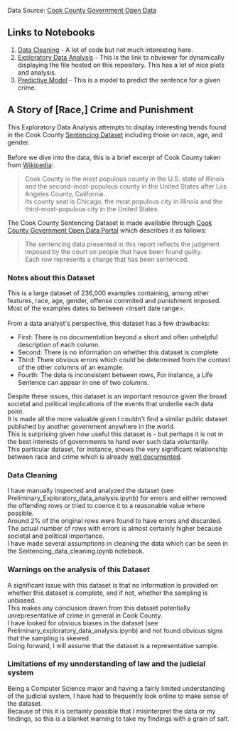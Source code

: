 Data Source: [Cook County Government Open Data](https://datacatalog.cookcountyil.gov/Courts/Sentencing/tg8v-tm6u)

## Links to Notebooks
1. [Data Cleaning](https://github.com/MinuraSilva/Sentencing/blob/master/Sentencing_data_cleaning.ipynb) - A lot of code but not much interesting here.
2. [Exploratory Data Analysis](http://nbviewer.jupyter.org/github/MinuraSilva/Sentencing/blob/master/Exploratory_data_analysis.ipynb) - This is the link to nbviewer for dynamically displaying the file hosted on this repository. This has a lot of nice plots and analysis.
3. [Predictive Model](https://github.com/MinuraSilva/Sentencing/blob/master/Model_prediction.ipynb) - This is a model to predict the sentence for a given crime.

## A Story of [Race,] Crime and Punishment
This Exploratory Data Analysis attempts to display interesting trends found in the Cook County [Sentencing Dataset](https://datacatalog.cookcountyil.gov/Courts/Sentencing/tg8v-tm6u) including those on race, age, and gender.<br><br>
Before we dive into the data, this is a brief excerpt of Cook County taken from [Wikipedia]((https://en.wikipedia.org/wiki/Cook_County,_Illinois)):
>Cook County is the most populous county in the U.S. state of Illinois and the second-most-populous county in the United States after Los Angeles County, California.<br>
Its county seat is Chicago, the most populous city in Illinois and the third-most-populous city in the United States.

The Cook County Sentencing Dataset is made available through [Cook County Government Open Data Portal](https://datacatalog.cookcountyil.gov/) which describes it as follows:
>The sentencing data presented in this report reflects the judgment imposed by the court on people that have been found guilty.<br>
Each row represents a charge that has been sentenced.

### Notes about this Dataset
This is a large dataset of 236,000 examples containing, among other features, race, age, gender, offense commited and punishment imposed.<br>
Most of the examples dates to between \<insert date range\>.
<br>
<br>
From a data analyst's perspective, this dataset has a few drawbacks:
- First: There is no documentation beyond a short and often unhelpful description of each column.
- Second: There is no information on whether this dataset is complete
- Third: There obvious errors which could be determined from the context of the other columns of an example.
- Fourth: The data is inconsistent between rows, For instance, a Life Sentence can appear in one of two columns.

Despite these issues, this dataset is an important resource given the broad societal and political implications of the events that underlie each data point.<br>
It is made all the more valuable given I couldn't find a similar public dataset published by another government anywhere in the world.<br>
This is surprising given how useful this dataset is - but perhaps it is not in the best interests of governments to hand over such data voluntarily.<br>
This particular dataset, for instance, shows the very significant relationship between race and crime which is already [well documented](https://en.wikipedia.org/wiki/Race_and_crime_in_the_United_States).

### Data Cleaning
I have manually inspected and analyzed the dataset (see Preliminary_Exploratory_data_analysis.ipynb) for errors and either removed the offending rows or tried to coerce it to a reasonable value where possible.<br>
Around 2% of the original rows were found to have errors and discarded. The actual number of rows with errors is almost certainly higher because
societal and political importance.<br>
I have made several assumptions in cleaning the data which can be seen in the Sentencing_data_cleaning.ipynb notebook.

### Warnings on the analysis of this Dataset
A significant issue with this dataset is that no information is provided on whether this dataset is complete, and if not, whether the sampling is unbiased.<br>
This makes any conclusion drawn from this dataset potentially unrepresentative of crime in general in Cook County.<br>
I have looked for obvious biases in the dataset (see Preliminary_exploratory_data_analysis.ipynb) and not found obvious signs that the sampling is skewed.<br>
Going forward, I will assume that the dataset is a representative sample.

### Limitations of my unnderstanding of law and the judicial system
Being a Computer Science major and having a fairly limited understanding of the judicial system, I have had to frequently look online to make sense of the dataset.<br>
Because of this it is certainly possible that I misinterpret the data or my findings, so this is a blanket warning to take my findings with a grain of salt.<br>
